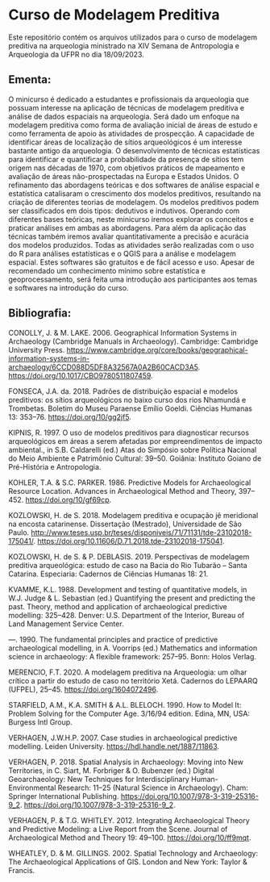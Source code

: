 # Curso de Modelagem Preditiva
Este repositório contém os arquivos utilizados para o curso de modelagem preditiva na arqueologia
ministrado na XIV Semana de Antropologia e Arqueologia da UFPR no dia 18/09/2023.

## Ementa:
O minicurso é dedicado a estudantes e profissionais da arqueologia que possuam interesse na aplicação de técnicas de modelagem preditiva e análise de dados espaciais na arqueologia. Será dado um enfoque na modelagem preditiva como forma de avaliação inicial de áreas de estudo e como ferramenta de apoio às atividades de prospecção. 
A capacidade de identificar áreas de localização de sítios arqueológicos é um interesse bastante antigo da arqueologia. O desenvolvimento de técnicas estatísticas para identificar e quantificar a probabilidade da presença de sítios tem origem nas décadas de 1970, com objetivos práticos de mapeamento e avaliação de áreas não-prospectadas na Europa e Estados Unidos. O refinamento das abordagens teóricas e dos softwares de análise espacial e estatística catalisaram o crescimento dos modelos preditivos, resultando na criação de diferentes teorias de modelagem. Os modelos preditivos podem ser classificados em dois tipos: dedutivos e indutivos. Operando com diferentes bases teóricas, neste minicurso iremos explorar os conceitos e praticar análises em ambas as abordagens. Para além da aplicação das técnicas também iremos avaliar quantitativamente a precisão e acurácia dos modelos produzidos.
Todas as atividades serão realizadas com o uso do R para análises estatísticas e o QGIS para a análise e modelagem espacial. Estes softwares são gratuitos e de fácil acesso e uso. Apesar de recomendado um conhecimento mínimo sobre estatística e geoprocessamento, será feita uma introdução aos participantes aos temas e softwares na introdução do curso. 

## Bibliografia:

CONOLLY, J. & M. LAKE. 2006. Geographical Information Systems in Archaeology (Cambridge Manuals in Archaeology). Cambridge: Cambridge University Press. https://www.cambridge.org/core/books/geographical-information-systems-in-archaeology/6CCD088D5DF8A32567A0A2B60CACD3A5. https://doi.org/10.1017/CBO9780511807459.

FONSECA, J.A. da. 2018. Padrões de distribuição espacial e modelos preditivos: os sítios arqueológicos no baixo curso dos rios Nhamundá e Trombetas. Boletim do Museu Paraense Emílio Goeldi. Ciências Humanas 13: 353–76. https://doi.org/10/gg2jf5.

KIPNIS, R. 1997. O uso de modelos preditivos para diagnosticar recursos arqueológicos em áreas a serem afetadas por empreendimentos de impacto ambiental., in S.B. Caldarelli (ed.) Atas do Simpósio sobre Política Nacional do Meio Ambiente e Patrimônio Cultural: 39–50. Goiânia: Instituto Goiano de Pré-História e Antropologia.

KOHLER, T.A. & S.C. PARKER. 1986. Predictive Models for Archaeological Resource Location. Advances in Archaeological Method and Theory, 397–452. https://doi.org/10/gf69cp.

KOZLOWSKI, H. de S. 2018. Modelagem preditiva e ocupação jê meridional na encosta catarinense. Dissertação (Mestrado), Universidade de São Paulo. http://www.teses.usp.br/teses/disponiveis/71/71131/tde-23102018-175041/. https://doi.org/10.11606/D.71.2018.tde-23102018-175041.

KOZLOWSKI, H. de S. & P. DEBLASIS. 2019. Perspectivas de modelagem preditiva arqueológica: estudo de caso na Bacia do Rio Tubarão – Santa Catarina. Especiaria: Cadernos de Ciências Humanas 18: 21.

KVAMME, K.L. 1988. Development and testing of quantitative models, in W.J. Judge & L. Sebastian (ed.) Quantifying the present and predicting the past. Theory, method and application of archaeological predictive modelling: 325–428. Denver: U.S. Department of the Interior, Bureau of Land Management Service Center.

—. 1990. The fundamental principles and practice of predictive archaeological modelling, in A. Voorrips (ed.) Mathematics and information science in archaeology: A flexible framework: 257–95. Bonn: Holos Verlag.

MERENCIO, F.T. 2020. A modelagem preditiva na Arqueologia: um olhar crítico a partir do estudo de caso no território Xetá. Cadernos do LEPAARQ (UFPEL), 25–45. https://doi.org/1604072496.

STARFIELD, A.M., K.A. SMITH & A.L. BLELOCH. 1990. How to Model It: Problem Solving for the Computer Age. 3/16/94 edition. Edina, MN, USA: Burgess Intl Group.

VERHAGEN, J.W.H.P. 2007. Case studies in archaeological predictive modelling. Leiden University. https://hdl.handle.net/1887/11863.

VERHAGEN, P. 2018. Spatial Analysis in Archaeology: Moving into New Territories, in C. Siart, M. Forbriger & O. Bubenzer (ed.) Digital Geoarchaeology: New Techniques for Interdisciplinary Human-Environmental Research: 11–25 (Natural Science in Archaeology). Cham: Springer International Publishing. https://doi.org/10.1007/978-3-319-25316-9_2. https://doi.org/10.1007/978-3-319-25316-9_2.

VERHAGEN, P. & T.G. WHITLEY. 2012. Integrating Archaeological Theory and Predictive Modeling: a Live Report from the Scene. Journal of Archaeological Method and Theory 19: 49–100. https://doi.org/10/ff9mqt.

WHEATLEY, D. & M. GILLINGS. 2002. Spatial Technology and Archaeology: The Archaeological Applications of GIS. London and New York: Taylor & Francis.


